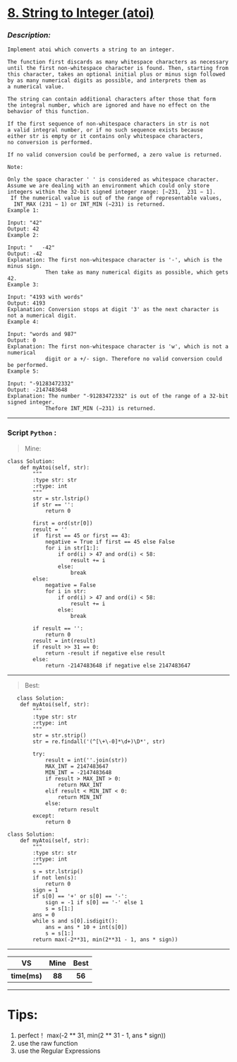 
#  **[ 8. String to Integer (atoi)](https://leetcode.com/problems/string-to-integer-atoi/description/)**

### *Description:*

    Implement atoi which converts a string to an integer.

    The function first discards as many whitespace characters as necessary 
    until the first non-whitespace character is found. Then, starting from 
    this character, takes an optional initial plus or minus sign followed 
    by as many numerical digits as possible, and interprets them as 
    a numerical value.

    The string can contain additional characters after those that form 
    the integral number, which are ignored and have no effect on the 
    behavior of this function.

    If the first sequence of non-whitespace characters in str is not 
    a valid integral number, or if no such sequence exists because 
    either str is empty or it contains only whitespace characters, 
    no conversion is performed.

    If no valid conversion could be performed, a zero value is returned.

    Note:

    Only the space character ' ' is considered as whitespace character.
    Assume we are dealing with an environment which could only store 
    integers within the 32-bit signed integer range: [−231,  231 − 1].
     If the numerical value is out of the range of representable values,
      INT_MAX (231 − 1) or INT_MIN (−231) is returned.
    Example 1:

    Input: "42"
    Output: 42
    Example 2:

    Input: "   -42"
    Output: -42
    Explanation: The first non-whitespace character is '-', which is the minus sign.
                Then take as many numerical digits as possible, which gets 42.
    Example 3:

    Input: "4193 with words"
    Output: 4193
    Explanation: Conversion stops at digit '3' as the next character is not a numerical digit.
    Example 4:

    Input: "words and 987"
    Output: 0
    Explanation: The first non-whitespace character is 'w', which is not a numerical 
                digit or a +/- sign. Therefore no valid conversion could be performed.
    Example 5:

    Input: "-91283472332"
    Output: -2147483648
    Explanation: The number "-91283472332" is out of the range of a 32-bit signed integer.
                Thefore INT_MIN (−231) is returned.
---


### Script `Python` :

> Mine:
```
class Solution:
    def myAtoi(self, str):
        """
        :type str: str
        :rtype: int
        """
        str = str.lstrip()
        if str == '':
            return 0
              
        first = ord(str[0])
        result = ''
        if  first == 45 or first == 43:
            negative = True if first == 45 else False
            for i in str[1:]:
                if ord(i) > 47 and ord(i) < 58:
                    result += i
                else:
                    break
        else:
            negative = False
            for i in str:
                if ord(i) > 47 and ord(i) < 58:
                    result += i
                else:
                    break

        if result == '':
            return 0
        result = int(result)
        if result >> 31 == 0:
            return -result if negative else result
        else:
            return -2147483648 if negative else 2147483647

```
___

                        
> Best:
```
   class Solution:
    def myAtoi(self, str):
        """
        :type str: str
        :rtype: int
        """
        str = str.strip()
        str = re.findall('(^[\+\-0]*\d+)\D*', str)

        try:
            result = int(''.join(str))
            MAX_INT = 2147483647
            MIN_INT = -2147483648
            if result > MAX_INT > 0:
                return MAX_INT
            elif result < MIN_INT < 0:
                return MIN_INT
            else:
                return result
        except:
            return 0

```
```
class Solution:
    def myAtoi(self, str):
        """
        :type str: str
        :rtype: int
        """
        s = str.lstrip()
        if not len(s):
            return 0
        sign = 1
        if s[0] == '+' or s[0] == '-':
            sign = -1 if s[0] == '-' else 1
            s = s[1:]
        ans = 0
        while s and s[0].isdigit():
            ans = ans * 10 + int(s[0])
            s = s[1:]
        return max(-2**31, min(2**31 - 1, ans * sign))
```
___
 

<table>
  <tr>
    <th>VS</th>
    <th>Mine</th>
    <th>Best</th>
  </tr>
    <tr>
    <th>time(ms)</th>
    <th>88</th>
    <th>56</th>
  </tr>
<table>

___

# Tips:
1. perfect！  max(-2 ** 31, min(2 ** 31 - 1, ans * sign))
2. use the raw function 
3. use the Regular Expressions




        
